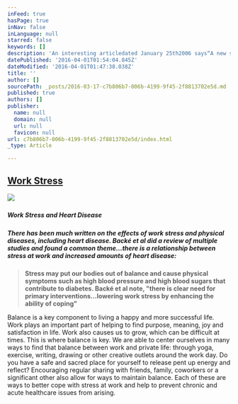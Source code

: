 ```yaml
---
inFeed: true
hasPage: true
inNav: false
inLanguage: null
starred: false
keywords: []
description: 'An interesting articledated January 25th2006 says“A new study by researchers from UCL Epidemiology and Public Health has found that stress at work is an important factor in causing heart disease and diabetes (…) The study at University College London which was led by Dr Tarani Chandola, concludes:'
datePublished: '2016-04-01T01:54:04.845Z'
dateModified: '2016-04-01T01:47:38.038Z'
title: ''
author: []
sourcePath: _posts/2016-03-17-c7b806b7-006b-4199-9f45-2f8813702e5d.md
published: true
authors: []
publisher:
  name: null
  domain: null
  url: null
  favicon: null
url: c7b806b7-006b-4199-9f45-2f8813702e5d/index.html
_type: Article

---
```

## [Work Stress][0]
![](https://the-grid-user-content.s3-us-west-2.amazonaws.com/0cbfb68a-6a72-4007-b640-61ee2391f116.jpg)

##### 

##### Work Stress and Heart Disease

##### _There has been much written on the effects of work stress and physical diseases, including heart disease. Backé et al did a review of multiple studies and found a common theme...there is a relationship between stress at work and increased amounts of heart disease:_

> __Stress may put our bodies out of balance and cause physical symptoms such as high blood pressure and high blood sugars that contribute to diabetes. Backé et al note, "there is clear need for primary interventions...lowering work stress by enhancing the ability of coping"__

Balance is a key component to living a happy and more successful life.  Work plays an important part of helping to find purpose, meaning, joy and satisfaction in life. Work also causes us to grow, which can be difficult at times.  This is where balance is key. We are able to center ourselves in many ways to find that balance between work and private life: through yoga, exercise, writing, drawing or other creative outlets around the work day.  Do you have a safe and sacred place for yourself to release pent up energy and reflect?  Encouraging regular sharing with friends, family, coworkers or a significant other also allow for ways to maintain balance. Each of these are ways to better cope with stress at work and help to prevent chronic and acute healthcare issues from arising.

[0]: http://ta.mokeek.com/2013/07/09/work-stress/